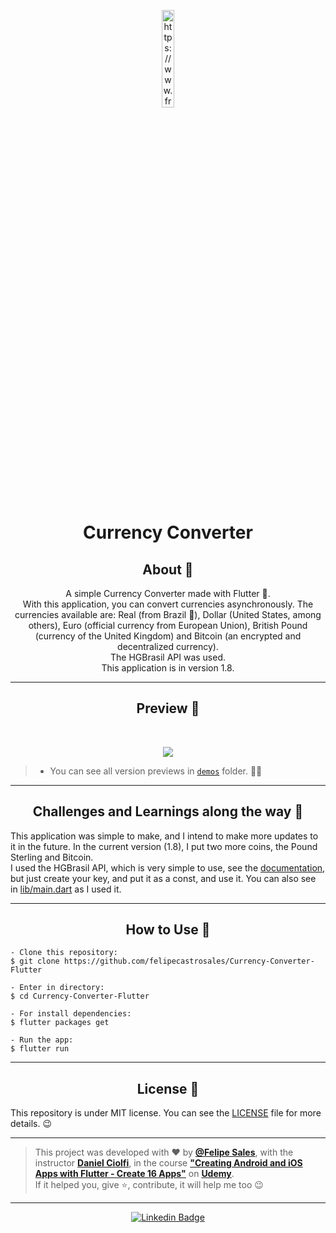  <p align="center">
      <img src="https://user-images.githubusercontent.com/59374587/92721066-e4795b80-f33b-11ea-946a-524da2bbc74d.jpg" width="20%" alt="https://www.freepik.com/vectors/business Business vector created by rawpixel"/>
   </p>

   <h1 align="center">Currency Converter</h1>

   <h2 align="center">About 📖</h2>
   
   <p align="center">
      A simple Currency Converter made with Flutter 💙. <br>
      With this application, you can convert currencies asynchronously. The currencies available are: Real (from Brazil 💚), Dollar (United States, among others), Euro (official currency from European Union), British Pound (currency of the United Kingdom) and Bitcoin (an encrypted and decentralized currency).<br>
      The HGBrasil API was used.<br>
      This application is in version 1.8.
   </p>

---

   <h2 align="center">Preview 📱</h2><br>

   <p align="center">
   <img src="https://user-images.githubusercontent.com/59374587/92736464-b0f4fc00-f350-11ea-8da2-902b79475772.gif">
   </p>

   > * You can see all version previews in [`demos`](https://github.com/felipecastrosales/Currency-Converter-Flutter/tree/master/demos) folder. 🧐📂

---

 <h2 align="center">
   Challenges and Learnings along the way 🤯
   </h2>

   This application was simple to make, and I intend to make more updates to it in the future. In the current version (1.8), I put two more coins, the Pound Sterling and Bitcoin.<br>
   I used the HGBrasil API, which is very simple to use, see the [documentation](https://console.hgbrasil.com/documentation/finance), but just create your key, and put it as a const, and use it. You can also see in [lib/main.dart](https://github.com/felipecastrosales/Currency-Converter-Flutter/blob/master/lib/main.dart) as I used it.<br>

---

   <h2 align="center">How to Use 🤔</h2>

   ```   
   - Clone this repository:
   $ git clone https://github.com/felipecastrosales/Currency-Converter-Flutter

   - Enter in directory:
   $ cd Currency-Converter-Flutter

   - For install dependencies:
   $ flutter packages get

   - Run the app: 
   $ flutter run
   ```

---

   <h2 align="center">License 📝</h2>

   This repository is under MIT license. You can see the [LICENSE](https://github.com/felipecastrosales/Currency-Converter-Flutter/blob/master/LICENSE) file for more details. 😉

   ---

   >This project was developed with ❤️ by **[@Felipe Sales](https://www.linkedin.com/in/felipecastrosales/)**, with the instructor **[Daniel Ciolfi](https://linkedin.com/in/maykbrito)**, in the course  **["Creating Android and iOS Apps with Flutter - Create 16 Apps"](https://www.udemy.com/course/curso-completo-flutter-app-android-ios)** on **[Udemy](https://www.udemy.com/)**.<br>
   If it helped you, give ⭐, contribute, it will help me too 😉

---

   <div align="center">

   [![Linkedin Badge](https://img.shields.io/badge/-Felipe%20Sales-292929?style=flat-square&logo=Linkedin&logoColor=white&link=https://www.linkedin.com/in/felipecastrosales/)](https://www.linkedin.com/in/felipecastrosales/)

   </div>
